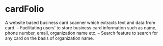 # cardFolio
A website based business card scanner which extracts text and data from card.
– Facilitating users’ to store business card information such as name, phone number, email, organization name etc.
– Search feature to search for any card on the basis of organization name.
